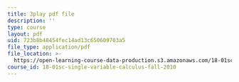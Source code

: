 ```yaml
---
title: 3play pdf file
description: ''
type: course
layout: pdf
uid: 723b8b48454fec14ad13c650609703a5
file_type: application/pdf
file_location: >-
  https://open-learning-course-data-production.s3.amazonaws.com/18-01sc-single-variable-calculus-fall-2010/723b8b48454fec14ad13c650609703a5_rUis1mSzwyA.pdf
course_id: 18-01sc-single-variable-calculus-fall-2010
---
```


